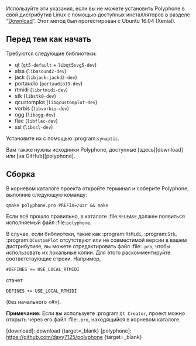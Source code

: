 Используйте эти указания, если вы не можете установить Polyphone в свой дистрибутив Linux с помощью доступных инсталляторов в разделе “[Download](download)”.
Этот метод был протестирован с Ubuntu 16.04 (Xenial).


## Перед тем как начать


Требуются следующие библиотеки:

* qt (``qt5-default`` + ``libqt5svg5-dev``)
* alsa (``libasound2-dev``)
* jack (``libjack-jackd2-dev``)
* portaudio (``portaudio19-dev``)
* rtmidi (``librtmidi-dev``)
* stk (``libstk0-dev``)
* qcustomplot (``libqcustomplot-dev``)
* vorbis (``libvorbis-dev``)
* ogg (``libogg-dev``)
* flac (``libflac-dev``)
* ssl (``libssl-dev``)

Установите их с помощью :program:`synaptic`.

Вам также нужны исходники Polyphone, доступные [здесь][download] или [на GitHub][polyphone].


## Сборка


В корневом каталоге проекта откройте терминал и соберите Polyphone, выполнив следующую команду:

```
qmake polyphone.pro PREFIX=/usr && make
```

Если всё прошло правильно, в каталоге :file:`RELEASE` должен появиться исполняемый файл :file:`polyphone`.

В случае, если библиотеки, такие как :program:`RtMidi`, :program:`Stk`, :program:`QCustomPlot` отсутствуют или не совместимой версии в вашем дистрибутиве, вы можете отредактировать файл :file:`.pro`, чтобы использовать их локальные копии.
Для этого раскомментируйте соответствующие строки. Например,

```
#DEFINES += USE_LOCAL_RTMIDI
```

станет

```
DEFINES += USE_LOCAL_RTMIDI
```

(без начального «#»).

**Примечание:** Если вы используете :program:`Qt Creator`, проект можно открыть через его файл :file:`.pro`, находящийся в корневом каталоге.


[download]:  download                              {target=_blank}
[polyphone]: https://github.com/davy7125/polyphone {target=_blank}

